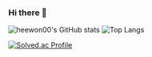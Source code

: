 ### Hi there 👋

![heewon00's GitHub stats](https://github-readme-stats.vercel.app/api?username=heewon00&show_icons=true&theme=dracula)
![Top Langs](https://github-readme-stats.vercel.app/api/top-langs/?username=heewon00&layout=compact&theme=dracula)

[![Solved.ac Profile](http://mazassumnida.wtf/api/generate_badge?boj=heewon00)](https://solved.ac/heewon00)
